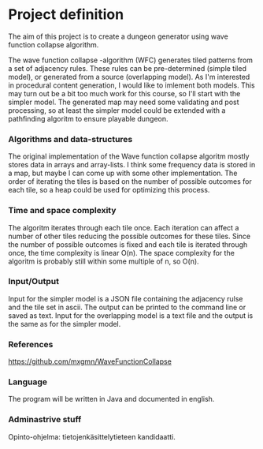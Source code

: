 # Project definition

The aim of this project is to create a dungeon generator using wave function collapse algorithm.
 
The wave function collapse -algorithm (WFC) generates tiled patterns from a set of adjacency rules. These rules can be pre-determined (simple tiled model), or generated from a source (overlapping model).
As I'm interested in procedural content generation, I would like to imlement both models. This may turn out be a bit too much work for this course, so I'll start with the simpler model.
The generated map may need some validating and post processing, so at least the simpler model could be extended with a pathfinding algoritm to ensure playable dungeon.

### Algorithms and data-structures
The original implementation of the Wave function collapse algoritm mostly stores data in arrays and array-lists. I think some frequency data is stored in a map, but maybe I can come up with some other implementation. 
The order of iterating the tiles is based on the number of possible outcomes for each tile, so a heap could be used for optimizing this process.

### Time and space complexity
The algoritm iterates through each tile once. Each iteration can affect a number of other tiles reducing the possible outcomes for these tiles. Since the number of possible outcomes is fixed and each tile is iterated through once, the time complexity is linear O(n).
The space complexity for the algoritm is probably still within some multiple of n, so O(n).

### Input/Output
Input for the simpler model is a JSON file containing the adjacency rulse and the tile set in ascii. The output can be printed to the command line or saved as text.
Input for the overlapping model is a text file and the output is the same as for the simpler model.

### References
https://github.com/mxgmn/WaveFunctionCollapse

### Language
The program will be written in Java and documented in english.

### Adminastrive stuff
Opinto-ohjelma: tietojenkäsittelytieteen kandidaatti.
